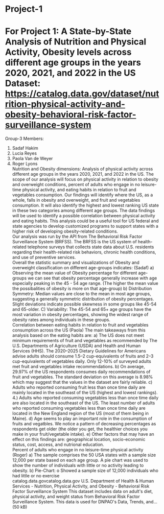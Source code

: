 # Project-1
For Project 1: A State-by-State Analysis of Nutrition and Physical Activity, Obesity levels across different age groups in the years 2020, 2021, and 2022 in the US
Dataset: https://catalog.data.gov/dataset/nutrition-physical-activity-and-obesity-behavioral-risk-factor-surveillance-system
=======
Group-3 Members: <br>
1. Sadaf Hakim <br>
2. Lucia Reyes <br>
3. Paola Van de Weyer <br>
4. Roger Lyons <br>
Nutrition and Obesity dimensions: Analysis of physical activity across different age groups in the years 2020, 2021, and 2022 in the US. The scope of our analysis will focus on physical activity in relation to obesity and overweight conditions, percent of adults who engage in no leisure-time physical activity, and eating habits in relation to fruit and vegetables consumption. Our findings will identify where the US, as a whole, falls in obesity and overweight, and fruit and vegetables consumption. It will also identify the highest and lowest ranking US state in these two categories among different age groups. The data findings will be used to identify a possible correlation between physical activity and eating habits. This analysis could be a useful tool for US federal and state agencies to develop customized programs to support states with a higher risk of developing obesity-related conditions. <br>
Our analysis was run by the API from The Behavioral Risk Factor Surveillance System (BRFSS). The BRFSS is the US system of health-related telephone surveys that collects state data about U.S. residents regarding their health-related risk behaviors, chronic health conditions, and use of preventive services. <br>
Overall the statistic summary and visualizations of Obesity and overweight classification on different age-groups indicates: (Sadaf)
a) Observing the mean value of Obesity percentage for different age-groups we can see that obesity percentage generally increase with age especially peaking in the 45 - 54 age range. (The higher the mean value the possibalities of obesity is more on that age-group)
b) Distribution Symmetry: Median values are close to the mean in most age groups, suggesting a generally symmetric distribution of obesity percentages. Slight deviations indicate possible skewness in some groups like 45-54 and 65-older.
C) Variability: The 45-54 and 65+ age groups have the most variation in obesity percentages, showing the widest range of obesity rates among individuals in these groups.<br>
Correlation between eating habits in relation to fruit and vegetables consumption across the US (Paola)
The main takeaways from this analysis based on the eating habits are:
a) The US does not meet minimum requirements of fruit and vegetables as recommended by The U.S. Departments of Agriculture (USDA) and Health and Human Services (HHS). The 2020–2025 Dietary Guidelines for Americans advise adults should consume 1.5–2 cup-equivalents of fruits and 2–3 cup-equivalents of vegetables daily. Only 12-10% of surveyed adults met fruit and vegetables intake recommendations.
b) On average, 29.97% of the US respondents consumes daily recommendations of fruit and vegetables. The standard deviation on this average is 8.98% which may suggest that
the values in the dataset are fairly reliable.
c) Adults who reported consuming fruit less than once time daily are mainly located in the southeast of the US (highest and lowest rankings).
4.) Adults who reported consuming vegetables less than once time daily are also located in the southeast of the US. The least number of adults who reported consuming vegetables less than once time daily are located in the New England region of the US (most of them being in Maine).
d) Age seems to play an important role in the consumption of fruits and vegatbles. We notice a pattern of decreasing percentages as respondents get older (the older you get, the healthier choices you make in your fruit/vegetable intake).
e) Other factors that may have an effect on this findings are: geographical location, socio-economic status, cost, access, and nutrional education.<br>
Percent of adults who engage in no leisure-time physical activity (Roger)
a) The sample comprises the 50 USA states with a sample size 12,000 per state based on each age group. A pie chart was used to show the number of individuals with little or no activity leading to obesity.
b) Pie-Chart:
  o Showed a sample size of 12,000 individuals who had little or no exercise<br>
catalog.data.govcatalog.data.gov
U.S. Department of Health & Human Services - Nutrition, Physical Activity, and Obesity - Behavioral Risk Factor Surveillance System
This dataset includes data on adult's diet, physical activity, and weight status from Behavioral Risk Factor Surveillance System. This data is used for DNPAO's Data, Trends, and... (50 kB)
